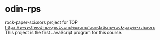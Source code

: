 # odin-rps
rock-paper-scissors project for TOP https://www.theodinproject.com/lessons/foundations-rock-paper-scissors
This project is the first JavaScript program for this course.
